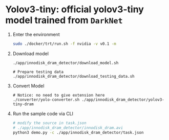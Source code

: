 # Yolov3-tiny: official yolov3-tiny model trained from `DarkNet`

1. Enter the environment
    ```bash
    sudo ./docker/trt/run.sh -f nvidia -v v0.1 -m
    ```
2. Download model
    ```shell
    ./app/innodisk_dram_detector/download_model.sh

    # Prepare testing data
    ./app/innodisk_dram_detector/download_testing_data.sh
    ```
3. Convert Model
    ```shell
    # Notice: no need to give extension here
    ./converter/yolo-converter.sh ./app/innodisk_dram_detector/yolov3-tiny-dram    
    ```
4. Run the sample code via CLI
    ```bash
    # modify the source in task.json
    # ./app/innodisk_dram_detector/innodisk_dram.avi
    python3 demo.py -c ./app/innodisk_dram_detector/task.json
    ```
